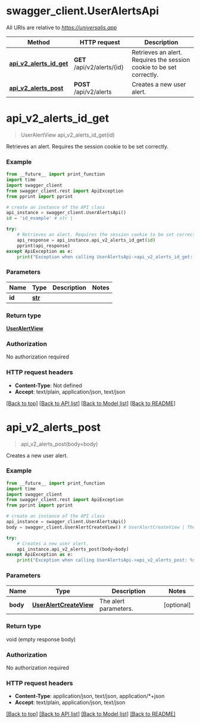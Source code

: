 # swagger_client.UserAlertsApi

All URIs are relative to *https://universalis.app*

Method | HTTP request | Description
------------- | ------------- | -------------
[**api_v2_alerts_id_get**](UserAlertsApi.md#api_v2_alerts_id_get) | **GET** /api/v2/alerts/{id} | Retrieves an alert. Requires the session cookie to be set correctly.
[**api_v2_alerts_post**](UserAlertsApi.md#api_v2_alerts_post) | **POST** /api/v2/alerts | Creates a new user alert.


# **api_v2_alerts_id_get**
> UserAlertView api_v2_alerts_id_get(id)

Retrieves an alert. Requires the session cookie to be set correctly.

### Example
```python
from __future__ import print_function
import time
import swagger_client
from swagger_client.rest import ApiException
from pprint import pprint

# create an instance of the API class
api_instance = swagger_client.UserAlertsApi()
id = 'id_example' # str | 

try:
    # Retrieves an alert. Requires the session cookie to be set correctly.
    api_response = api_instance.api_v2_alerts_id_get(id)
    pprint(api_response)
except ApiException as e:
    print("Exception when calling UserAlertsApi->api_v2_alerts_id_get: %s\n" % e)
```

### Parameters

Name | Type | Description  | Notes
------------- | ------------- | ------------- | -------------
 **id** | [**str**](.md)|  | 

### Return type

[**UserAlertView**](UserAlertView.md)

### Authorization

No authorization required

### HTTP request headers

 - **Content-Type**: Not defined
 - **Accept**: text/plain, application/json, text/json

[[Back to top]](#) [[Back to API list]](../README.md#documentation-for-api-endpoints) [[Back to Model list]](../README.md#documentation-for-models) [[Back to README]](../README.md)

# **api_v2_alerts_post**
> api_v2_alerts_post(body=body)

Creates a new user alert.

### Example
```python
from __future__ import print_function
import time
import swagger_client
from swagger_client.rest import ApiException
from pprint import pprint

# create an instance of the API class
api_instance = swagger_client.UserAlertsApi()
body = swagger_client.UserAlertCreateView() # UserAlertCreateView | The alert parameters. (optional)

try:
    # Creates a new user alert.
    api_instance.api_v2_alerts_post(body=body)
except ApiException as e:
    print("Exception when calling UserAlertsApi->api_v2_alerts_post: %s\n" % e)
```

### Parameters

Name | Type | Description  | Notes
------------- | ------------- | ------------- | -------------
 **body** | [**UserAlertCreateView**](UserAlertCreateView.md)| The alert parameters. | [optional] 

### Return type

void (empty response body)

### Authorization

No authorization required

### HTTP request headers

 - **Content-Type**: application/json, text/json, application/*+json
 - **Accept**: text/plain, application/json, text/json

[[Back to top]](#) [[Back to API list]](../README.md#documentation-for-api-endpoints) [[Back to Model list]](../README.md#documentation-for-models) [[Back to README]](../README.md)

